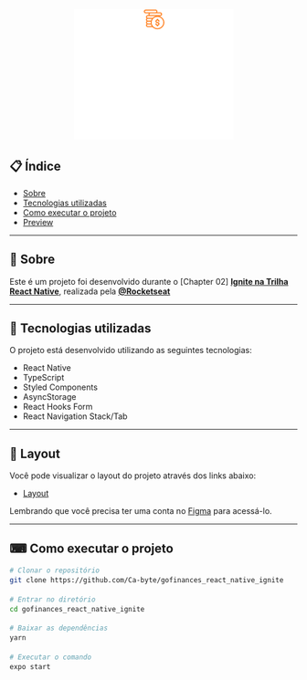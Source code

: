 <p align="center">
  <img src="https://github.com/Ca-byte/gofinances_react_native_ignite/blob/main/logo.png">
</p>

## 📋 Índice

- [Sobre](#-Sobre)
- [Tecnologias utilizadas](#-Tecnologias-utilizadas)
- [Como executar o projeto](#-Como-executar-o-projeto)
- [Preview](#-Preview)

---

## 📖 Sobre 

Este é um projeto foi desenvolvido durante o [Chapter 02] **[Ignite na Trilha React Native](https://www.rocketseat.com.br/)**, realizada pela **[@Rocketseat](https://github.com/Rocketseat)** 

--- 

## 🚀 Tecnologias utilizadas

O projeto está desenvolvido utilizando as seguintes tecnologias:

- React Native
- TypeScript
- Styled Components
- AsyncStorage
- React Hooks Form
- React Navigation Stack/Tab

--- 
## 🔖 Layout

Você pode visualizar o layout do projeto através dos links abaixo:

- [Layout](https://www.figma.com/file/joEjvBzcmwT6aiZA5obKBR/GoFinances-Ignite-(Copy)?node-id=39329%3A1625) 

Lembrando que você precisa ter uma conta no [Figma](http://figma.com/) para acessá-lo.

---

## ⌨ Como executar o projeto

```bash
# Clonar o repositório
git clone https://github.com/Ca-byte/gofinances_react_native_ignite

# Entrar no diretório
cd gofinances_react_native_ignite

# Baixar as dependências
yarn

# Executar o comando
expo start
```

